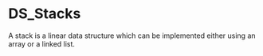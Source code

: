 # DS_Stacks
A stack is a linear data structure which can be implemented either using an array or a linked list.

